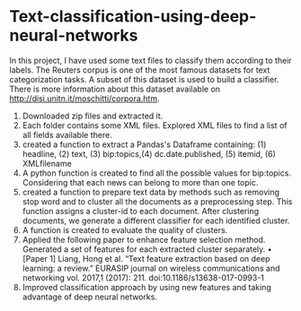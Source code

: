 # Text-classification-using-deep-neural-networks
In this project, I have used some text files to classify them according to their labels. The Reuters corpus is one of the most famous datasets for text categorization tasks. A subset of this dataset is used to build a classifier. There is more information about this dataset available on http://disi.unitn.it/moschitti/corpora.htm.

1. Downloaded zip files and extracted it.
2. Each folder contains some XML files. Explored XML files to find a list of all fields available there.
3. created a function to extract a Pandas's Dataframe containing: (1) headline, (2) text, (3) bip:topics,(4) dc.date.published, (5) itemid, (6) XMLfilename
4. A python function is created to find all the possible values for bip:topics. Considering that each news can belong to more than one topic.
5. created a function to prepare text data by methods such as removing stop word and to cluster all the documents as a preprocessing step. This function assigns a cluster-id to each document. After clustering documents, we generate a different classifier for each identified cluster.
6. A function is created to evaluate the quality of clusters. 
7. Applied the following paper to enhance feature selection method. Generated a set of features for each extracted cluster separately. 
• [Paper 1] Liang, Hong et al. “Text feature extraction based on deep learning: a review.” EURASIP journal on wireless communications and networking vol. 2017,1 (2017): 211. doi:10.1186/s13638-017-0993-1
8. Improved classification approach by using new features and taking advantage of deep neural networks. 
